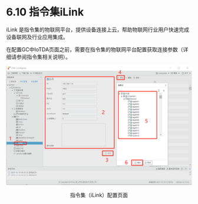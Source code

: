 # 6.10 指令集iLink

iLink 是指令集的物联网平台，提供设备连接上云，帮助物联网行业用户快速完成设备联网及行业应用集成。

在配置GC中IoTDA页面之前，需要在指令集的物联网平台配置获取连接参数（详细请参阅指令集相关说明）。

![指令集（iLink）](assets/指令集（iLink）.png)

<center>指令集（iLink）配置页面</center>

